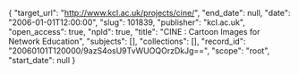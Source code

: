 {
  "target_url": "http://www.kcl.ac.uk/projects/cine/", 
  "end_date": null, 
  "date": "2006-01-01T12:00:00", 
  "slug": 101839, 
  "publisher": "kcl.ac.uk", 
  "open_access": true, 
  "npld": true, 
  "title": "CINE : Cartoon Images for Network Education", 
  "subjects": [], 
  "collections": [], 
  "record_id": "20060101T120000/9azS4osU9TvWUOQOrzDkJg==", 
  "scope": "root", 
  "start_date": null
}

